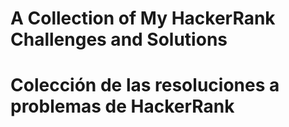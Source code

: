 # A Collection of My HackerRank Challenges and Solutions
# Colección de las resoluciones a problemas de HackerRank
